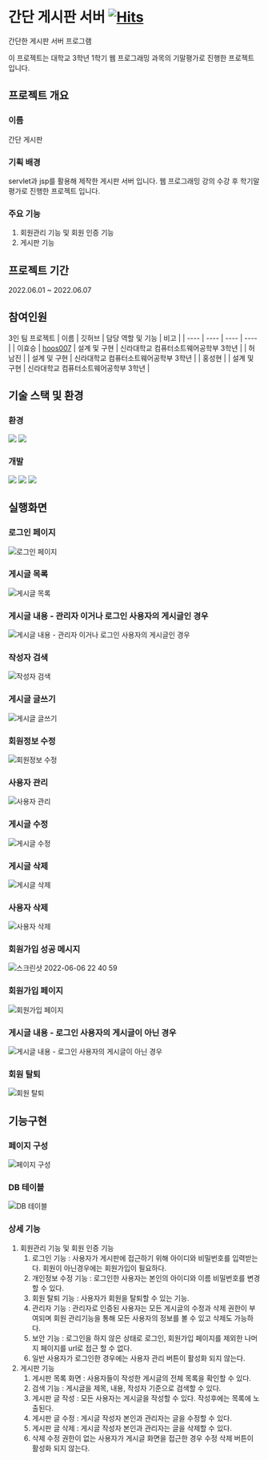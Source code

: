 # **간단 게시판 서버** [![Hits](https://hits.seeyoufarm.com/api/count/incr/badge.svg?url=https%3A%2F%2Fgithub.com%2Fhoos007%2FUnivAssignment-SimpleCommunity&count_bg=%2379C83D&title_bg=%23555555&icon=&icon_color=%23E7E7E7&title=hits&edge_flat=false)](https://hits.seeyoufarm.com)
간단한 게시판 서버 프로그램

이 프로젝트는 대학교 3학년 1학기 웹 프로그래밍 과목의 기말평가로 진행한 프로젝트 입니다.
## 프로젝트 개요
### 이름
간단 게시판

### 기획 배경
servlet과 jsp를 활용해 제작한 게시판 서버 입니다. 웹 프로그래밍 강의 수강 후 학기말 평가로 진행한 프로젝트 입니다.

### 주요 기능
1. 회원관리 기능 및 회원 인증 기능
2. 게시판 기능

## 프로젝트 기간
2022.06.01 ~ 2022.06.07

## 참여인원
3인 팀 프로젝트
| 이름 | 깃허브 | 담당 역할 및 기능 | 비고 |
| ---- | ---- | ---- | ---- |
| 이효승 | [hoos007](https://github.com/hoos007) | 설계 및 구현 | 신라대학교 컴퓨터소트웨어공학부 3학년 |
| 허남진 |  | 설계 및 구현 | 신라대학교 컴퓨터소트웨어공학부 3학년 |
| 홍성현 |  | 설계 및 구현 | 신라대학교 컴퓨터소트웨어공학부 3학년 |

## 기술 스택 및 환경
### 환경
<img src="https://img.shields.io/badge/apache tomcat-F8DC75?style=for-the-badge&logo=apachetomcat&logoColor=black">
<img src="https://img.shields.io/badge/java-FFFFFF?style=for-the-badge&logo=openjdk&logoColor=black">

### 개발
<img src="https://img.shields.io/badge/Eclipse IDE-2C2255?style=for-the-badge&logo=eclipseide&logoColor=white">
<img src="https://img.shields.io/badge/java-FFFFFF?style=for-the-badge&logo=openjdk&logoColor=black">
<img src="https://img.shields.io/badge/oracle-F80000?style=for-the-badge&logo=oracle&logoColor=white">

## 실행화면
### 로그인 페이지

![로그인 페이지](https://github.com/hoos007/UnivAssignment-SimpleCommunity/assets/113767998/645e3685-4f93-4b73-b71e-34f699f4471f)

### 게시글 목록
![게시글 목록](https://github.com/hoos007/UnivAssignment-SimpleCommunity/assets/113767998/c332c9b5-fc25-4706-a86d-71e329d36f72)

### 게시글 내용 - 관리자 이거나 로그인 사용자의 게시글인 경우
![게시글 내용 - 관리자 이거나 로그인 사용자의 게시글인 경우](https://github.com/hoos007/UnivAssignment-SimpleCommunity/assets/113767998/76f8eeb4-9add-4350-a956-a3a89a351547)

### 작성자 검색
![작성자 검색](https://github.com/hoos007/UnivAssignment-SimpleCommunity/assets/113767998/e9661ee3-371b-43e8-a9d5-8ebf689fc9e4)

### 게시글 글쓰기
![게시글 글쓰기](https://github.com/hoos007/UnivAssignment-SimpleCommunity/assets/113767998/9f57f43e-35f5-4b87-a247-6406b7138fe7)

### 회원정보 수정
![회원정보 수정](https://github.com/hoos007/UnivAssignment-SimpleCommunity/assets/113767998/54541c98-9852-4f4b-9e36-043a3ca71c2b)

### 사용자 관리
![사용자 관리](https://github.com/hoos007/UnivAssignment-SimpleCommunity/assets/113767998/ab73b075-3a2e-4c7f-977c-23e87e6c090f)

### 게시글 수정
![게시글 수정](https://github.com/hoos007/UnivAssignment-SimpleCommunity/assets/113767998/8243f463-1544-49f7-858b-1a0a7b086885)

### 게시글 삭제
![게시글 삭제](https://github.com/hoos007/UnivAssignment-SimpleCommunity/assets/113767998/1ebc1448-cb7e-40fb-999a-2ceaf59ee50c)

### 사용자 삭제
![사용자 삭제](https://github.com/hoos007/UnivAssignment-SimpleCommunity/assets/113767998/aacca1b9-d4b8-4e6c-bf93-dc8608065fc8)

### 회원가입 성공 메시지
![스크린샷 2022-06-06 22 40 59](https://github.com/hoos007/UnivAssignment-SimpleCommunity/assets/113767998/46153408-e9fa-413f-a394-dc2f1d39faa4)

### 회원가입 페이지
![회원가입 페이지](https://github.com/hoos007/UnivAssignment-SimpleCommunity/assets/113767998/680d5f0e-2f2f-4772-beaa-08d1d3f089d3)

### 게시글 내용 - 로그인 사용자의 게시글이 아닌 경우
![게시글 내용 - 로그인 사용자의 게시글이 아닌 경우](https://github.com/hoos007/UnivAssignment-SimpleCommunity/assets/113767998/000789ea-1b52-498e-9ac1-e5ccab4cdccf)

### 회원 탈퇴
![회원 탈퇴](https://github.com/hoos007/UnivAssignment-SimpleCommunity/assets/113767998/61ffd687-8f88-4cf6-847f-345be6596cf6)

## 기능구현
### 페이지 구성
![페이지 구성](https://github.com/hoos007/UnivAssignment-SimpleCommunity/assets/113767998/53b3ac2b-174a-4d28-ae53-10794539371e)

### DB 테이블
![DB 테이블](https://github.com/hoos007/UnivAssignment-SimpleCommunity/assets/113767998/bb1aa92a-02bd-4f9c-b5f8-0449f0b77807)

### 상세 기능
1. 회원관리 기능 및 회원 인증 기능
    1. 로그인 기능 : 사용자가 게시판에 접근하기 위해 아이디와 비밀번호를 입력받는다. 회원이 아닌경우에는 회원가입이 필요하다.
    2. 개인정보 수정 기능 : 로그인한 사용자는 본인의 아이디와 이름 비밀번호를 변경할 수 있다.
    3. 회원 탈퇴 기능 : 사용자가 회원을 탈퇴할 수 있는 기능.
    4. 관리자 기능 : 관리자로 인증된 사용자는 모든 게시글의 수정과 삭제 권한이 부여되며 회원 관리기능을 통해 모든 사용자의 정보를 볼 수 있고 삭제도 가능하다.
    5. 보안 기능 : 로그인을 하지 않은 상태로 로그인, 회원가입 페이지를 제외한 나머지 페이지를 url로 접근 할 수 없다.
    6. 일반 사용자가 로그인한 경우에는 사용자 관리 버튼이 활성화 되지 않는다.
2. 게시판 기능
    1. 게시판 목록 화면 : 사용자들이 작성한 게시글의 전체 목록을 확인할 수 있다.
    2. 검색 기능 : 게시글을 제목, 내용, 작성자 기준으로 검색할 수 있다.
    3. 게시판 글 작성 : 모든 사용자는 게시글을 작성할 수 있다. 작성후에는 목록에 노출된다.
    4. 게시판 글 수정 : 게시글 작성자 본인과 관리자는 글을 수정할 수 있다.
    5. 게시판 글 삭제 : 게시글 작성자 본인과 관리자는 글을 삭제할 수 있다.
    6. 삭제 수정 권한이 없는 사용자가 게시글 화면을 접근한 경우 수정 삭제 버튼이 활성화 되지 않는다.
